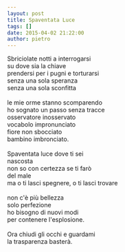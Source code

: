 ```yaml
---
layout: post
title: Spaventata Luce
tags: []
date: 2015-04-02 21:22:00
author: pietro
---
```

Sbriciolate notti a interrogarsi<br/>su dove sia la chiave<br/>prendersi per i pugni e torturarsi<br/>senza una sola speranza<br/>senza una sola sconfitta<br/><br/>le mie orme stanno scomparendo<br/>ho sognato un passo senza tracce<br/>osservatore inosservato<br/>vocabolo impronunciato<br/>fiore non sbocciato<br/>bambino imbronciato.<br/><br/>Spaventata luce dove ti sei<br/>nascosta<br/>non so con certezza se ti farò<br/>del male<br/>ma o ti lasci spegnere, o ti lasci trovare<br/><br/>non c'è più bellezza<br/>solo perfezione<br/>ho bisogno di nuovi modi<br/>per contenere l'esplosione.<br/><br/>Ora chiudi gli occhi e guardami<br/>la trasparenza basterà.<br/><br/>
